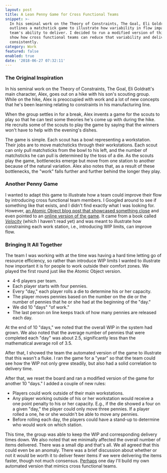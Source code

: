 ```yaml
---
layout: post
title: A Lean Penny Game for Cross Functional Teams
snippet: >-
  In his seminal work on the Theory of Constraints, The Goal, Eli Goldratt
  outlines a matchstick game to illustrate how variability in flow impacts a
  team's ability to deliver. I decided to run a modified version of this game to
  show how cross functional teams can reduce that variability and deliver more
  consistently.
category: Work
featured: false
enabled: true
date: '2018-06-27 07:32:11'
---
```

### The Original Inspiration

In his seminal work on the Theory of Constraints, The Goal, Eli Goldratt's main character, Alex, goes out on a hike with his son's scouting group. While on the hike, Alex is preoccupied with work and a lot of new concepts that he's been learning relating to constraints in his manufacturing line.

When the group settles in for a break, Alex invents a game for the scouts to play so that he can test some theories he's come up with during the hike. He recruits some of the scouts to play the game by saying that the winners won't have to help with the evening's dishes.

The game is simple. Each scout has a bowl representing a workstation. Their jobs are to move matchsticks through their workstations. Each scout can only pull matchsticks from the bowl to his left, and the number of matchsticks he can pull is determined by the toss of a die. As the scouts play the game, bottlenecks emerge but move from one station to another because of the natural variation. Alex also notes that, as a result of these bottlenecks, the "work" falls further and further behind the longer they play.

### Another Penny Game

I wanted to adapt this game to illustrate how a team could improve their flow by introducing cross functional team members. I Googled around to see if something like that exists, and I didn't find exactly what I was looking for. However, [an Atomic Object blog post that showcased something close](https://spin.atomicobject.com/2016/01/19/penny-game-software-dev/) and even pointed to an [online version of the game](http://exupero.org/pennygame/#44740167). It came from a book called [_Velocity_](https://www.amazon.com/Velocity-Combining-Constraints-Breakthrough-Performance-ebook/dp/B00304XCQM/ref=sr_1_1?s=books&ie=UTF8&qid=1530147649&sr=1-1&keywords=velocity) (which I haven't read yet) and was meant to illustrate how constraining each work station, i.e., introducing WIP limits, can improve flow. 

### Bringing It All Together

The team I was working with at the time was having a hard time letting go of resource efficiency, so rather than introduce WIP limits I wanted to illustrate how important it is for people to work outside their comfort zones. We played the first round just like the Atomic Object version.

* 4-6 players per team. 
* Each player starts with four pennies.
* Every "day," each player rolls a die to determine his or her capacity.
* The player moves pennies based on the number on the die or the number of pennies that he or she had at the beginning of the "day."
* We did 10 "days" "of work."
* The last person on line keeps track of how many pennies are released each day.

At the end of 10 "days," we noted that the overall WIP in the system had grown. We also noted that the average number of pennies that were completed each "day" was about 2.5, significantly less than the mathematical average roll of 3.5.

After that, I showed the team the automated version of the game to illustrate that this wasn't a fluke. I ran the game for a "year" so that the team could see how the WIP not only grew steadily, but also had a solid correlation to delivery time.

After that, we reset the board and ran a modified version of the game for another 10 "days." I added a couple of new rules:

* Players could work outside of their main workstations.
* Any player working outside of his or her workstation would receive a one point penalty to his or her capacity. E.g., if the die showed a four on a given "day," the player could only move three pennies. If a player rolled a one, he or she wouldn't be able to move any pennies.
* Before rolling each day, the players could have a stand-up to determine who would work on which station.

This time, the group was able to keep the WIP and corresponding delivery times down.    We also noted that we minimally affected the overall number of items delivered. There was a small dip and that's all. We all agreed that this could even be an anomaly. There was a brief discussion about whether or not it would be worth it to deliver fewer items if we were delivering the items faster, though not much consensus. [Perhaps](/img/uploads/workaholics-nah.gif) one day I'll build my own automated version that mimics cross functional teams.
